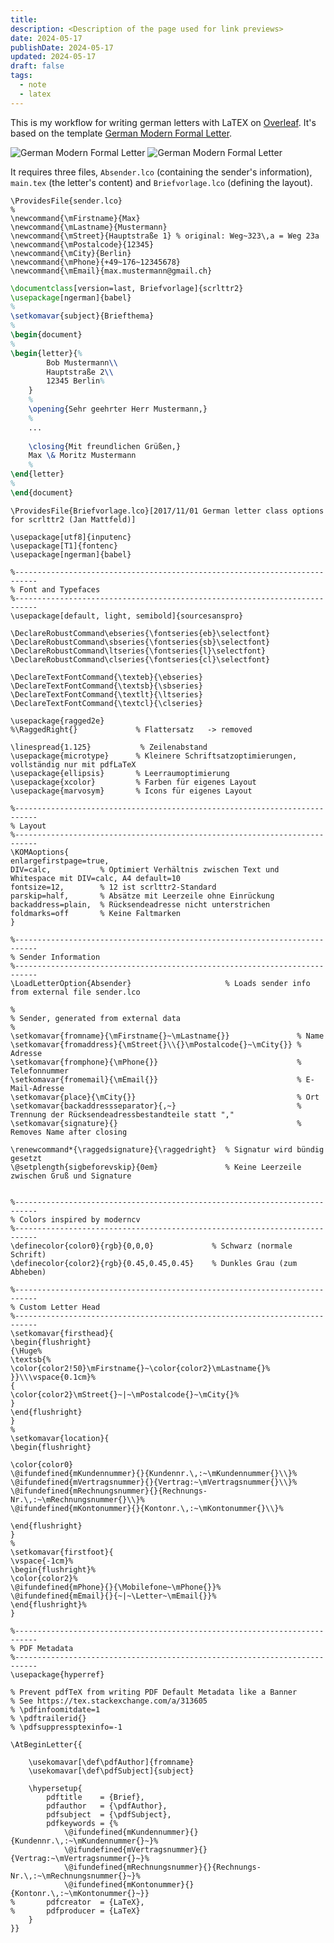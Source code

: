 ```yaml
---
title: 
description: <Description of the page used for link previews>
date: 2024-05-17
publishDate: 2024-05-17
updated: 2024-05-17
draft: false
tags:
  - note
  - latex
---
```

 
This is my workflow for writing german letters with LaTEX on [Overleaf](https://overleaf.com). It's based on the template [German Modern Formal Letter](https://de.overleaf.com/latex/templates/german-modern-formal-letter/gbxkhhdbmgbc).

<img src="https://writelatex.s3.amazonaws.com/published_ver/6956.jpeg?X-Amz-Expires=14400&amp;X-Amz-Date=20240517T201634Z&amp;X-Amz-Algorithm=AWS4-HMAC-SHA256&amp;X-Amz-Credential=AKIAWJBOALPNFPV7PVH5/20240517/us-east-1/s3/aws4_request&amp;X-Amz-SignedHeaders=host&amp;X-Amz-Signature=a96bd74ef1de89ee5bd828bd4d52ca8e4416f28bbf89b66ab2bdffdee300bb4b" alt="German Modern Formal Letter">

<img src="https://writelatex.s3.amazonaws.com/published_ver/6956.jpeg" alt="German Modern Formal Letter">

It requires three files, `Absender.lco` (containing the sender's information),  `main.tex` (the letter's content) and `Briefvorlage.lco` (defining the layout).

```lco title="Absender.lco"
\ProvidesFile{sender.lco}
%
\newcommand{\mFirstname}{Max}
\newcommand{\mLastname}{Mustermann}
\newcommand{\mStreet}{Hauptstraße 1} % original: Weg~323\,a = Weg 23a
\newcommand{\mPostalcode}{12345}
\newcommand{\mCity}{Berlin}
\newcommand{\mPhone}{+49~176~12345678}
\newcommand{\mEmail}{max.mustermann@gmail.ch}
```

```tex title="main.tex"
\documentclass[version=last, Briefvorlage]{scrlttr2}
\usepackage[ngerman]{babel}
%
\setkomavar{subject}{Briefthema}
%
\begin{document}
%
\begin{letter}{%
		Bob Mustermann\\
		Hauptstraße 2\\
		12345 Berlin%
	}
	%
	\opening{Sehr geehrter Herr Mustermann,}
	%
	...
 
	\closing{Mit freundlichen Grüßen,}
    Max \& Moritz Mustermann
	%
\end{letter}
%
\end{document}
```

```lco title="Briefvorlage.lco"
\ProvidesFile{Briefvorlage.lco}[2017/11/01 German letter class options for scrlttr2 (Jan Mattfeld)]

\usepackage[utf8]{inputenc}
\usepackage[T1]{fontenc}
\usepackage[ngerman]{babel}

%---------------------------------------------------------------------------
% Font and Typefaces
%---------------------------------------------------------------------------
\usepackage[default, light, semibold]{sourcesanspro}

\DeclareRobustCommand\ebseries{\fontseries{eb}\selectfont}
\DeclareRobustCommand\sbseries{\fontseries{sb}\selectfont}
\DeclareRobustCommand\ltseries{\fontseries{l}\selectfont}
\DeclareRobustCommand\clseries{\fontseries{cl}\selectfont}

\DeclareTextFontCommand{\texteb}{\ebseries}
\DeclareTextFontCommand{\textsb}{\sbseries}
\DeclareTextFontCommand{\textlt}{\ltseries}
\DeclareTextFontCommand{\textcl}{\clseries}

\usepackage{ragged2e}
%\RaggedRight{}            	% Flattersatz   -> removed

\linespread{1.125}           % Zeilenabstand
\usepackage{microtype}    	% Kleinere Schriftsatzoptimierungen, vollständig nur mit pdfLaTeX
\usepackage{ellipsis}       % Leerraumoptimierung
\usepackage{xcolor}         % Farben für eigenes Layout
\usepackage{marvosym}       % Icons für eigenes Layout

%---------------------------------------------------------------------------
% Layout
%---------------------------------------------------------------------------
\KOMAoptions{
enlargefirstpage=true,
DIV=calc,           % Optimiert Verhältnis zwischen Text und Whitespace mit DIV=calc, A4 default=10
fontsize=12,        % 12 ist scrlttr2-Standard
parskip=half,       % Absätze mit Leerzeile ohne Einrückung
backaddress=plain,  % Rücksendeadresse nicht unterstrichen
foldmarks=off		% Keine Faltmarken
}

%---------------------------------------------------------------------------
% Sender Information
%---------------------------------------------------------------------------
\LoadLetterOption{Absender}						% Loads sender info from external file sender.lco

%
% Sender, generated from external data
%
\setkomavar{fromname}{\mFirstname{}~\mLastname{}}               % Name
\setkomavar{fromaddress}{\mStreet{}\\{}\mPostalcode{}~\mCity{}} % Adresse
\setkomavar{fromphone}{\mPhone{}}                           	% Telefonnummer
\setkomavar{fromemail}{\mEmail{}}                            	% E-Mail-Adresse
\setkomavar{place}{\mCity{}}                                 	% Ort
\setkomavar{backaddressseparator}{,~}                        	% Trennung der Rücksendeadressbestandteile statt ","
\setkomavar{signature}{}										% Removes Name after closing

\renewcommand*{\raggedsignature}{\raggedright}  % Signatur wird bündig gesetzt
\@setplength{sigbeforevskip}{0em}           	% Keine Leerzeile zwischen Gruß und Signature


%---------------------------------------------------------------------------
% Colors inspired by moderncv
%---------------------------------------------------------------------------
\definecolor{color0}{rgb}{0,0,0}             % Schwarz (normale Schrift)
\definecolor{color2}{rgb}{0.45,0.45,0.45}    % Dunkles Grau (zum Abheben)

%---------------------------------------------------------------------------
% Custom Letter Head
%---------------------------------------------------------------------------
\setkomavar{firsthead}{
\begin{flushright}
{\Huge%
\textsb{%
\color{color2!50}\mFirstname{}~\color{color2}\mLastname{}%
}}\\\vspace{0.1cm}%
{
\color{color2}\mStreet{}~|~\mPostalcode{}~\mCity{}%
}
\end{flushright}
}
%
\setkomavar{location}{
\begin{flushright}

\color{color0}
\@ifundefined{mKundennummer}{}{Kundennr.\,:~\mKundennummer{}\\}%
\@ifundefined{mVertragsnummer}{}{Vertrag:~\mVertragsnummer{}\\}%
\@ifundefined{mRechnungsnummer}{}{Rechnungs-Nr.\,:~\mRechnungsnummer{}\\}%
\@ifundefined{mKontonummer}{}{Kontonr.\,:~\mKontonummer{}\\}%

\end{flushright}
}
%
\setkomavar{firstfoot}{
\vspace{-1cm}%
\begin{flushright}%
\color{color2}%
\@ifundefined{mPhone}{}{\Mobilefone~\mPhone{}}%
\@ifundefined{mEmail}{}{~|~\Letter~\mEmail{}}%
\end{flushright}%
}

%---------------------------------------------------------------------------
% PDF Metadata
%---------------------------------------------------------------------------
\usepackage{hyperref}

% Prevent pdfTeX from writing PDF Default Metadata like a Banner
% See https://tex.stackexchange.com/a/313605
% \pdfinfoomitdate=1
% \pdftrailerid{}
% \pdfsuppressptexinfo=-1

\AtBeginLetter{{

	\usekomavar[\def\pdfAuthor]{fromname}
	\usekomavar[\def\pdfSubject]{subject}

	\hypersetup{
		pdftitle	= {Brief},
		pdfauthor   = {\pdfAuthor},
		pdfsubject	= {\pdfSubject},
		pdfkeywords = {%
			\@ifundefined{mKundennummer}{}{Kundennr.\,:~\mKundennummer{}~}%
			\@ifundefined{mVertragsnummer}{}{Vertrag:~\mVertragsnummer{}~}%
			\@ifundefined{mRechnungsnummer}{}{Rechnungs-Nr.\,:~\mRechnungsnummer{}~}%
			\@ifundefined{mKontonummer}{}{Kontonr.\,:~\mKontonummer{}~}}
% 		pdfcreator	= {LaTeX},
% 		pdfproducer	= {LaTeX}
	}
}}

```
